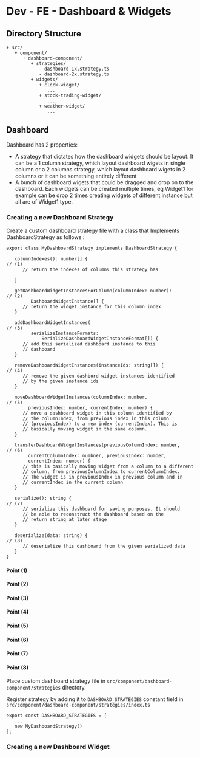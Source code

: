 # Dev - FE - Dashboard & Widgets

## Directory Structure

```text
+ src/
   + component/
      + dashboard-component/
         + strategies/
            - dashboard-1x.strategy.ts
            - dashboard-2x.strategy.ts
         + widgets/
            + clock-widget/
               ...
            + stock-trading-widget/
               ...
            + weather-widget/
               ...
```

## Dashboard

Dashboard has 2 properties:

* A strategy that dictates how the dashboard widgets should be layout. It can be a 1 column strategy, which layout dashboard wigets in single column or a 2 columns strategy, which layout dashboard wigets in 2 columns or it can be something entirely different
* A bunch of dashboard wigets that could be dragged and drop on to the dashboard. Each widgets can be created multiple times, eg Widget1 for example can be drop 2 times creating widgets of different instance but all are of Widget1 type.

### Creating a new Dashboard Strategy

Create a custom dashboard strategy file with a class that Implements DashboardStrategy as follows :

```text
export class MyDashboardStrategy implements DashboardStrategy {

   columnIndexes(): number[] {                                          // (1)
      // return the indexes of columns this strategy has
   
   }
   
   getDashboardWidgetInstancesForColumn(columnIndex: number):            // (2)
         DashboardWidgetInstance[] {
      // return the widget instance for this column index   
   }
   
   addDashboardWidgetInstances(                                          // (3)
         serializeInstanceFormats: 
             SerializeDashboardWidgetInstanceFormat[]) {
      // add this serialized dashboard instance to this 
      // dashboard
   }
   
   removeDashboardWidgetInstances(instanceIds: string[]) {               // (4)
      // remove the given dashbord widget instances identified
      // by the given instance ids
   }
   
   moveDashboardWidgetInstances(columnIndex: number,                     // (5)
        previousIndex: number, currentIndex: number) {
      // move a dashboard widget in this column identified by 
      // the columnIndex, from previous index in this column 
      // (previousIndex) to a new index (currentIndex). This is 
      // basically moving widget in the same column.
   }
   
   transferDashboardWidgetInstances(previousColumnIndex: number,         // (6)
        currentColumnIndex: numbner, previousIndex: number, 
        currentIndex: number) {
      // this is basically moving Widget from a column to a different
      // column, from previousColumnIndex to currentColumnIndex.
      // The widget is in previousIndex in previous column and in 
      // currentIndex in the current column
   }
   
   serialize(): string {                                                 // (7)
      // serialize this dashboard for saving purposes. It should
      // be able to reconstruct the dashboard based on the 
      // return string at later stage
   }
   
   deserialize(data: string) {                                            // (8)
      // deserialize this dashboard from the given serialized data
   }
}
```

#### Point \(1\)

#### Point \(2\)

#### Point \(3\)

#### Point \(4\)

#### Point \(5\)

#### Point \(6\)

#### Point \(7\)

#### Point \(8\)

Place custom dashboard strategy file in `src/component/dashboard-component/strategies` directory.

Register strategy by adding it to `DASHBOARD_STRATEGIES` constant field in  `src/component/dashboard-component/strategies/index.ts` 

```text
export const DASHBOARD_STRATEGIES = [
   ....
   new MyDashboardStrategy()
];
```

### Creating a new Dashboard Widget





